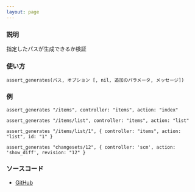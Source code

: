```yaml
---
layout: page
---
```

### 説明
指定したパスが生成できるか検証

### 使い方
    assert_generates(パス, オプション [, nil, 追加のパラメータ, メッセージ])

### 例
    assert_generates "/items", controller: "items", action: "index"

    assert_generates "/items/list", controller: "items", action: "list"

    assert_generates "/items/list/1", { controller: "items", action: "list", id: "1" }

    assert_generates "changesets/12", { controller: 'scm', action: 'show_diff', revision: "12" }

### ソースコード
* [GitHub](https://github.com/rails/rails/blob/f33d52c95217212cbacc8d5e44b5a8e3cdc6f5b3/actionpack/lib/action_dispatch/testing/assertions/routing.rb#L85)